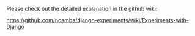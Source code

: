 Please check out the detailed explanation in the github wiki:

https://github.com/noamba/django-experiments/wiki/Experiments-with-Django
